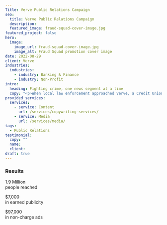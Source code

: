 ```yaml
---
Title: Verve Public Relations Campaign
seo:
  title: Verve Public Relations Campaign
  description:
  featured_image: fraud-squad-cover-image.jpg
featured_project: false
hero:
  image:
    image_url: fraud-squad-cover-image.jpg
    image_alt: Fraud Squad promotion cover image
date: 2022-08-29
client: Verve
industries:
  industries:
    - industry: Banking & Finance
    - industry: Non-Profit
intro:
  heading: Fighting crime, one news segment at a time
  copy: "<p>When local law enforcement approached Verve, a Credit Union to join their battle against online scammers, they were all in. But to make a real impact, Verve knew a community collaboration would be essential. As a result, the Fraud Squad was born and Insight Creative joined as public relations and media specialists. Leveraging local connections across Northeast Wisconsin, Insight Creative hoisted Verve’s Fraud Squad further into the spotlight with extensive TV, Radio, print and online coverage.</p>"
provided_services:
  services:
    - service: Content
      url: /services/copywriting-services/
    - service: Media
      url: /services/media/
tags:
  - Public Relations
testimonial:
  copy: ""
  name:
  client:
draft: true
---
```


<div class="wrapper flow">
  <h3>Results</h3>

  <div class="grid-3">
    <p><span class="h3 text-tertiary">1.9 Million</span><br>
    people reached</p>
    <p><span class="h3 text-tertiary">$7,000</span><br>
    in earned publicity</p>
    <p><span class="h3 text-tertiary">$97,000</span><br>
    in non-charge ads</p>
  </div>
</div>

